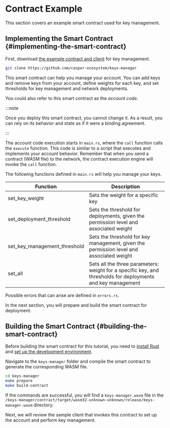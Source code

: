 # Contract Example

This section covers an example smart contract used for key management.

## Implementing the Smart Contract {#implementing-the-smart-contract}

First, download [the example contract and client](https://github.com/casper-ecosystem/keys-manager) for key management.

```bash
git clone https://github.com/casper-ecosystem/keys-manager
```

This smart contract can help you manage your account. You can add keys and remove keys from your account, define weights for each key, and set thresholds for key management and network deployments.

You could also refer to this smart contract as the _account code_. 

:::note

Once you deploy this smart contract, you cannot change it. As a result, you can rely on its behavior and state as if it were a binding agreement.

:::

The account code execution starts in `main.rs`, where the `call` function calls the `execute` function. This code is similar to a script that executes and implements your account behavior. Remember that when you send a contract (WASM file) to the network, the contract execution engine will invoke the `call` function. 

The following functions defined in `main.rs` will help you manage your keys. 

| Function                      | Description                                                                                            |
| ----------------------------- | -------------------------------------------------------------------------------------------------------|
| set_key_weight                | Sets the weight for a specific key                                                                     |
| set_deployment_threshold      | Sets the threshold for deployments, given the permission level and associated weight                   |
| set_key_management_threshold  | Sets the threshold for key management, given the permission level and associated weight                |
| set_all                       | Sets all the three parameters: weight for a specific key, and thresholds for deployments and key management |

Possible errors that can arise are defined in `errors.rs`. 

In the next section, you will prepare and build the smart contract for deployment.

## Building the Smart Contract {#building-the-smart-contract}

Before building the smart contract for this tutorial, you need to [install Rust](../../getting-started.md) and [set up the development environment](../../getting-started.md#development-environment-setup).

Navigate to the `keys-manager` folder and compile the smart contract to generate the corresponding WASM file.

```bash
cd keys-manager
make prepare
make build-contract
```

If the commands are successful, you will find a `keys-manager.wasm` file in the `/keys-manager/contract/target/wasm32-unknown-unknown/release/keys-manager.wasm` directory.

Next, we will review the sample client that invokes this contract to set up the account and perform key management.
